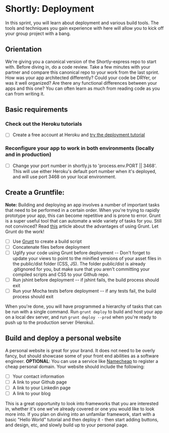 Shortly: Deployment
==============

In this sprint, you will learn about deployment and various build tools. The tools and techniques you gain experience with here will allow you to kick off your group project with a bang.

## Orientation

We're giving you a canonical version of the Shortly-express repo to start with. Before diving in, do a code review. Take a few minutes with your partner and compare this canonical repo to your work from the last sprint. How was your app architected differently? Could your code be DRYer, or was it well organized? Are there any functional differences between your apps and this one? You can often learn as much from reading code as you can from writing it.


## Basic requirements

### Check out the Heroku tutorials
 * [ ] Create a free account at Heroku and [try the deployment tutorial](https://devcenter.heroku.com/articles/getting-started-with-nodejs#introduction)

### Reconfigure your app to work in both environments (locally and in production)

 * [ ] Change your port number in shortly.js to 'process.env.PORT || 3468'. This will use either Heroku's default port number when it's deployed, and will use port 3468 on your local environment.

## Create a Gruntfile:

**Note:** Building and deploying an app involves a number of important tasks that need to be performed in a certain order. When you're trying to rapidly prototype your app, this can become repetitive and is prone to error. Grunt is a super useful tool that can automate a wide variety of tasks for you. Still not convinced? Read [this](http://24ways.org/2013/grunt-is-not-weird-and-hard/) article about the advantages of using Grunt. Let Grunt do the work!

 * [ ] Use [Grunt](http://gruntjs.com/) to create a build script
 * [ ] Concatenate files before deployment
 * [ ] Uglify your code using Grunt before deployment -- Don't forget to update your views to point to the minified versions of your asset files in the public/dist folder (CSS, JS). The folder public/dist is already .gitignored for you, but make sure that you aren't committing your compiled scripts and CSS to your Github repo.
 * [ ] Run jshint before deployment -- if jshint fails, the build process should exit
 * [ ] Run your Mocha tests before deployment -- if any tests fail, the build process should exit

When you're done, you will have programmed a hierarchy of tasks that can be run with a single command. Run `grunt deploy` to build and host your app on a local dev server, and run `grunt deploy --prod` when you're ready to push up to the production server (Heroku).


## Build and deploy a personal website

A personal website is great for your brand. It does not need to be overly fancy, but should showcase some of your front end abilities as a software engineer. **OPTIONAL**: You can use a service like [Namecheap](http://www.namecheap.com) to register a cheap personal domain. Your website should include the following:

  * [ ] Your contact information
  * [ ] A link to your Github page
  * [ ] A link to your Linkedin page
  * [ ] A link to your blog
 
This is a great opportunity to look into frameworks that you are interested in, whether it's one we've already covered or one you would like to look more into. If you plan on diving into an unfamilar framework, start with a basic "Hello World" tutorial and then deploy it - then start adding buttons, and design, etc, and slowly build up to your personal page. 

